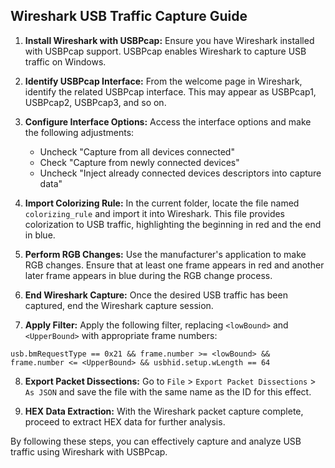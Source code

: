 ## Wireshark USB Traffic Capture Guide

1. **Install Wireshark with USBPcap:**
   Ensure you have Wireshark installed with USBPcap support. USBPcap enables Wireshark to capture USB traffic on Windows.

2. **Identify USBPcap Interface:**
   From the welcome page in Wireshark, identify the related USBPcap interface. This may appear as USBPcap1, USBPcap2, USBPcap3, and so on.

3. **Configure Interface Options:**
   Access the interface options and make the following adjustments:
   - Uncheck "Capture from all devices connected"
   - Check "Capture from newly connected devices"
   - Uncheck "Inject already connected devices descriptors into capture data"

4. **Import Colorizing Rule:**
   In the current folder, locate the file named `colorizing_rule` and import it into Wireshark. This file provides colorization to USB traffic, highlighting the beginning in red and the end in blue.

5. **Perform RGB Changes:**
   Use the manufacturer's application to make RGB changes. Ensure that at least one frame appears in red and another later frame appears in blue during the RGB change process.

6. **End Wireshark Capture:**
   Once the desired USB traffic has been captured, end the Wireshark capture session.

7. **Apply Filter:**
   Apply the following filter, replacing `<lowBound>` and `<UpperBound>` with appropriate frame numbers:

```
usb.bmRequestType == 0x21 && frame.number >= <lowBound> && frame.number <= <UpperBound> && usbhid.setup.wLength == 64
```

8. **Export Packet Dissections:**
Go to `File` > `Export Packet Dissections` > `As JSON` and save the file with the same name as the ID for this effect.

9. **HEX Data Extraction:**
With the Wireshark packet capture complete, proceed to extract HEX data for further analysis.

By following these steps, you can effectively capture and analyze USB traffic using Wireshark with USBPcap.
